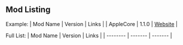 Mod Listing
------
Example:
| Mod Name | Version | Links |
| AppleCore | 1.1.0 | [Website](http://minecraft.curseforge.com/mc-mods/224472-) |

Full List:
| Mod Name | Version | Links |
| -------- | ------- | ------- |
